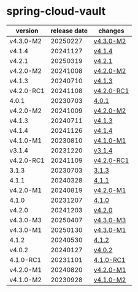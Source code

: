 # spring-cloud-vault	


|version|release date|changes|
|---|---|---|
|v4.3.0-M2|20250227|[v4.3.0-M2](./v4.3.0-M2-20250227.md)|
|v4.1.4|20241127|[v4.1.4](./v4.1.4-20241127.md)|
|v4.2.1|20250319|[v4.2.1](./v4.2.1-20250319.md)|
|v4.2.0-M2|20241008|[v4.2.0-M2](./v4.2.0-M2-20241008.md)|
|v4.1.3|20240710|[v4.1.3](./v4.1.3-20240710.md)|
|v4.2.0-RC1|20241108|[v4.2.0-RC1](./v4.2.0-RC1-20241108.md)|
|4.0.1|20230703|[4.0.1](./4.0.1-20230703.md)|
|v4.2.0-M2|20241009|[v4.2.0-M2](./v4.2.0-M2-20241009.md)|
|v4.1.3|20240711|[v4.1.3](./v4.1.3-20240711.md)|
|v4.1.4|20241126|[v4.1.4](./v4.1.4-20241126.md)|
|v4.1.0-M1|20230810|[v4.1.0-M1](./v4.1.0-M1-20230810.md)|
|v3.1.4|20231220|[v3.1.4](./v3.1.4-20231220.md)|
|v4.2.0-RC1|20241109|[v4.2.0-RC1](./v4.2.0-RC1-20241109.md)|
|3.1.3|20230703|[3.1.3](./3.1.3-20230703.md)|
|4.1.1|20240328|[4.1.1](./4.1.1-20240328.md)|
|v4.2.0-M1|20240819|[v4.2.0-M1](./v4.2.0-M1-20240819.md)|
|4.1.0|20231207|[4.1.0](./4.1.0-20231207.md)|
|v4.2.0|20241203|[v4.2.0](./v4.2.0-20241203.md)|
|v4.3.0-M3|20250407|[v4.3.0-M3](./v4.3.0-M3-20250407.md)|
|v4.3.0-M1|20250130|[v4.3.0-M1](./v4.3.0-M1-20250130.md)|
|4.1.2|20240530|[4.1.2](./4.1.2-20240530.md)|
|v4.0.2|20240127|[v4.0.2](./v4.0.2-20240127.md)|
|4.1.0-RC1|20231101|[4.1.0-RC1](./4.1.0-RC1-20231101.md)|
|v4.2.0-M1|20240820|[v4.2.0-M1](./v4.2.0-M1-20240820.md)|
|v4.1.0-M2|20230928|[v4.1.0-M2](./v4.1.0-M2-20230928.md)|
